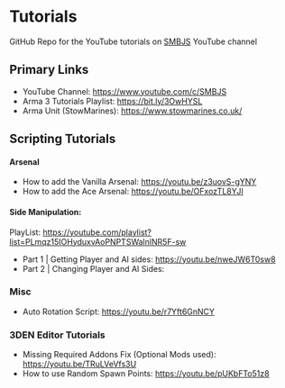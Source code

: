 # Tutorials
GitHub Repo for the YouTube tutorials on [SMBJS]([url](https://www.youtube.com/c/SMBJS)) YouTube channel

## Primary Links
- YouTube Channel: https://www.youtube.com/c/SMBJS  
- Arma 3 Tutorials Playlist: https://bit.ly/3OwHYSL
- Arma Unit (StowMarines): https://www.stowmarines.co.uk/

## Scripting Tutorials
#### Arsenal
- How to add the Vanilla Arsenal: https://youtu.be/z3uovS-gYNY  
- How to add the Ace Arsenal: https://youtu.be/OFxozTL8YJI

#### Side Manipulation: 
PlayList: https://youtube.com/playlist?list=PLmqz15IOHyduxvAoPNPTSWalnlNR5F-sw
- Part 1 | Getting Player and AI sides: https://youtu.be/nweJW6T0sw8
- Part 2 | Changing Player and AI Sides: 

### Misc
- Auto Rotation Script: https://youtu.be/r7Yft6GnNCY

### 3DEN Editor Tutorials
- Missing Required Addons Fix (Optional Mods used): https://youtu.be/TRuLVeVfs3U
- How to use Random Spawn Points: https://youtu.be/pUKbFTo51z8
